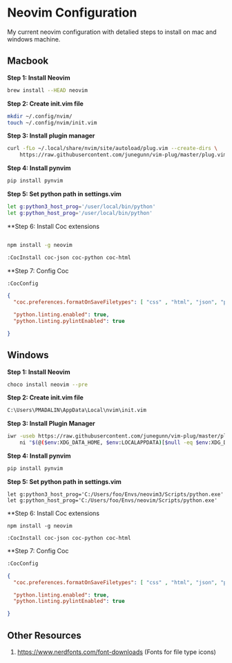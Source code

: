 # Neovim Configuration

My current neovim configuration with detalied steps to install on mac and windows machine. 

## Macbook

**Step 1: Install Neovim**
```bash
brew install --HEAD neovim
```

**Step 2: Create init.vim file**
```bash
mkdir ~/.config/nvim/
touch ~/.config/nvim/init.vim
```

**Step 3: Install plugin manager**
```bash
curl -fLo ~/.local/share/nvim/site/autoload/plug.vim --create-dirs \
    https://raw.githubusercontent.com/junegunn/vim-plug/master/plug.vim
```
**Step 4: Install pynvim**
```bash
pip install pynvim
```
**Step 5: Set python path in settings.vim**
```bash
let g:python3_host_prog='/user/local/bin/python'
let g:python_host_prog='/user/local/bin/python'
```
**Step 6: Install Coc extensions

```bash

npm install -g neovim

:CocInstall coc-json coc-python coc-html
```


**Step 7: Config Coc
```bash
:CocConfig
```
```json
{
  "coc.preferences.formatOnSaveFiletypes": [ "css" , "html", "json", "python"],

  "python.linting.enabled": true,
  "python.linting.pylintEnabled": true

}

```


## Windows

**Step 1: Install Neovim**
```bash
choco install neovim --pre
```

**Step 2: Create init.vim file**
```bash
C:\Users\PMADALIN\AppData\Local\nvim\init.vim
```
**Step 3: Install Plugin Manager**
```bash
iwr -useb https://raw.githubusercontent.com/junegunn/vim-plug/master/plug.vim |`
    ni "$(@($env:XDG_DATA_HOME, $env:LOCALAPPDATA)[$null -eq $env:XDG_DATA_HOME])/nvim-data/site/autoload/plug.vim" -Force
```
**Step 4: Install pynvim**
```bash
pip install pynvim
```
**Step 5: Set python path in settings.vim**
```vim
let g:python3_host_prog='C:/Users/foo/Envs/neovim3/Scripts/python.exe'
let g:python_host_prog='C:/Users/foo/Envs/neovim/Scripts/python.exe'
```
**Step 6: Install Coc extensions
```
npm install -g neovim

:CocInstall coc-json coc-python coc-html
```

**Step 7: Config Coc
```bash
:CocConfig
```
```json
{
  "coc.preferences.formatOnSaveFiletypes": [ "css" , "html", "json", "python"],

  "python.linting.enabled": true,
  "python.linting.pylintEnabled": true

}

```

## Other Resources

1. https://www.nerdfonts.com/font-downloads (Fonts for file type icons)

